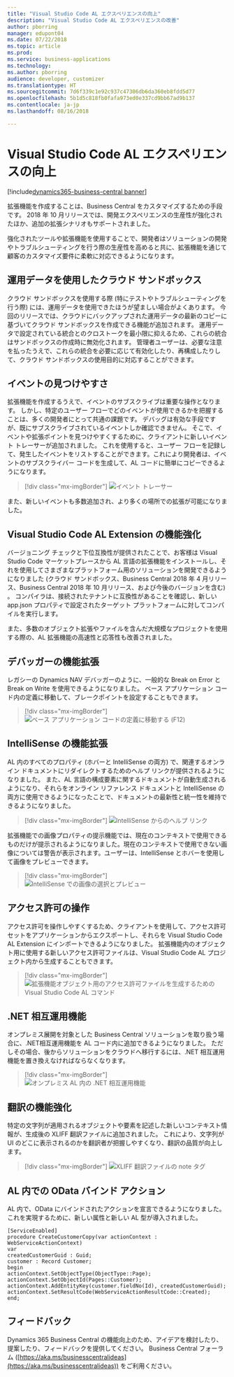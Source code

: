 ```yaml
---
title: "Visual Studio Code AL エクスペリエンスの向上"
description: "Visual Studio Code AL エクスペリエンスの改善"
author: pborring
manager: edupont04
ms.date: 07/22/2018
ms.topic: article
ms.prod: 
ms.service: business-applications
ms.technology: 
ms.author: pborring
audience: developer, customizer
ms.translationtype: HT
ms.sourcegitcommit: 7d6f339c1e92c937c47306db6da360eb8fdd5d77
ms.openlocfilehash: 5b1d5c818fb0fafa973ed0e337cd9bb67ad9b137
ms.contentlocale: ja-jp
ms.lasthandoff: 08/16/2018

---
```


# <a name="improved-visual-studio-code-al-experience"></a>Visual Studio Code AL エクスペリエンスの向上

[!include[dynamics365-business-central banner](../includes/dynamics365-business-central.md)]

拡張機能を作成することは、Business Central をカスタマイズするための手段です。 2018 年 10 月リリースでは、開発エクスペリエンスの生産性が強化されたほか、追加の拡張シナリオもサポートされました。

強化されたツールや拡張機能を使用することで、開発者はソリューションの開発やトラブルシューティングを行う際の生産性を高めると共に、拡張機能を通じて顧客のカスタマイズ要件に柔軟に対応できるようになります。

## <a name="cloud-sandbox-with-production-data"></a>運用データを使用したクラウド サンドボックス
クラウド サンドボックスを使用する際 (特にテストやトラブルシューティングを行う際) には、運用データを使用できたほうが望ましい場合がよくあります。 今回のリリースでは、クラウドにバックアップされた運用データの最新のコピーに基づいてクラウド サンドボックスを作成できる機能が追加されます。 運用データで設定されている統合とのクロストークを最小限に抑えるため、これらの統合はサンドボックスの作成時に無効化されます。 管理者ユーザーは、必要な注意を払ったうえで、これらの統合を必要に応じて有効化したり、再構成したりして、クラウド サンドボックスの使用目的に対応することができます。

## <a name="event-discoverability"></a>イベントの見つけやすさ
拡張機能を作成するうえで、イベントのサブスクライブは重要な操作となります。 しかし、特定のユーザー フローでどのイベントが使用できるかを把握することは、多くの開発者にとって共通の課題です。 デバッグは有効な手段ですが、既にサブスクライブされているイベントしか確認できません。 そこで、イベントや拡張ポイントを見つけやすくするために、クライアントに新しいイベント トレーサーが追加されました。 これを使用すると、ユーザー フローを記録して、発生したイベントをリストすることができます。これにより開発者は、イベントのサブスクライバー コードを生成して、AL コードに簡単にコピーできるようになります。

> [!div class="mx-imgBorder"]
> ![イベント トレーサー](media/Event-tracer.png "イベント トレーサー")

また、新しいイベントも多数追加され、より多くの場所での拡張が可能になりました。

## <a name="visual-studio-code-al-extension-enhancements"></a>Visual Studio Code AL Extension の機能強化
バージョニング チェックと下位互換性が提供されたことで、お客様は Visual Studio Code マーケットプレースから AL 言語の拡張機能をインストールし、それを使用してさまざまなプラットフォーム用のソリューションを開発できるようになりました (クラウド サンドボックス、Business Central 2018 年 4 月リリース、Business Central 2018 年 10 月リリース、および今後のバージョンを含む) 。 コンパイラは、接続されたテナントに互換性があることを確認し、新しい app.json プロパティで設定されたターゲット プラットフォームに対してコンパイルを実行します。

また、多数のオブジェクト拡張やファイルを含んだ大規模なプロジェクトを使用する際の、AL 拡張機能の高速性と応答性も改善されました。

## <a name="debugger-enhancements"></a>デバッガーの機能拡張
レガシーの Dynamics NAV デバッガーのように、一般的な Break on Error と Break on Write を使用できるようになりました。 ベース アプリケーション コード内の定義に移動して、ブレークポイントを設定することもできます。

> [!div class="mx-imgBorder"]
> ![ベース アプリケーション コードの定義に移動する (F12)](media/Go-to-definition-F12.gif "ベース アプリケーション コードの定義に移動する (F12)")

## <a name="intellisense-enhancements"></a>IntelliSense の機能拡張
AL 内のすべてのプロパティ (ホバーと IntelliSense の両方) で、関連するオンライン ドキュメントにリダイレクトするためのヘルプ リンクが提供されるようになりました。 また、AL 言語の構成要素に関するドキュメントが自動生成されるようになり、それらをオンライン リファレンス ドキュメントと IntelliSense の両方に使用できるようになったことで、ドキュメントの最新性と統一性を維持できるようになりました。

> [!div class="mx-imgBorder"]
> ![IntelliSense からのヘルプ リンク](media/Help-link-from-IntelliSense.gif "IntelliSense からのヘルプ リンク")

拡張機能での画像プロパティの提示機能では、現在のコンテキストで使用できるものだけが提示されるようになりました。現在のコンテキストで使用できない画像については警告が表示されます。ユーザーは、IntelliSense とホバーを使用して画像をプレビューできます。

> [!div class="mx-imgBorder"]
> ![IntelliSense での画像の選択とプレビュー](media/IntelliSense-Preview-Images.gif "IntelliSense での画像の選択とプレビュー")

## <a name="working-with-permissions"></a>アクセス許可の操作
アクセス許可を操作しやすくするため、クライアントを使用して、アクセス許可セットをアプリケーションからエクスポートし、それらを Visual Studio Code AL Extension にインポートできるようになりました。 拡張機能内のオブジェクト用に使用する新しいアクセス許可ファイルは、Visual Studio Code AL プロジェクト内から生成することもできます。

> [!div class="mx-imgBorder"]
> ![拡張機能オブジェクト用のアクセス許可ファイルを生成するための Visual Studio Code AL コマンド](media/Permissions-AL-command.png "拡張機能オブジェクト用のアクセス許可ファイルを生成するための Visual Studio Code AL コマンド")

## <a name="net-interop"></a>.NET 相互運用機能
オンプレミス展開を対象とした Business Central ソリューションを取り扱う場合に、.NET相互運用機能を AL コード内に追加できるようになりました。 ただしその場合、後からソリューションをクラウドへ移行するには、.NET 相互運用機能を置き換えなければならなくなります。

> [!div class="mx-imgBorder"]
> ![オンプレミス AL 内の .NET 相互運用機能](media/DotNet-interop.png "オンプレミス AL 内の .NET 相互運用機能")

## <a name="translation-enhancements"></a>翻訳の機能強化
特定の文字列が適用されるオブジェクトや要素を記述した新しいコンテキスト情報が、生成後の XLIFF 翻訳ファイルに追加されました。 これにより、文字列が UI のどこに表示されるのかを翻訳者が把握しやすくなり、翻訳の品質が向上します。

> [!div class="mx-imgBorder"]
> ![XLIFF 翻訳ファイルの note タグ](media/xliff-note.png "XLIFF 翻訳ファイルの note タグ")

## <a name="odata-bound-actions-in-al"></a>AL 内での OData バインド アクション
AL 内で、OData にバインドされたアクションを宣言できるようになりました。 これを実現するために、新しい属性と新しい AL 型が導入されました。

```
[ServiceEnabled]
procedure CreateCustomerCopy(var actionContext : WebServiceActionContext)
var
createdCustomerGuid : Guid;
customer : Record Customer;
begin
actionContext.SetObjectType(ObjectType::Page);
actionContext.SetObjectId(Pages::Customer);
actionContext.AddEntityKey(customer.fieldNo(Id), createdCustomerGuid);
actionContext.SetResultCode(WebServiceActionResultCode::Created);
end;
```
<!--
### Who uses this feature
These features are intended for ISV and VAR developers.
## Status
### Availability
Cloud, On-premises
### Regional availability
Globally
-->

## <a name="tell-us-what-you-think"></a>フィードバック
Dynamics 365 Business Central の機能向上のため、アイデアを検討したり、提案したり、フィードバックを提供してください。 Business Central フォーラム ([https://aka.ms/businesscentralideas](https://aka.ms/businesscentralideas)) をご利用ください。

